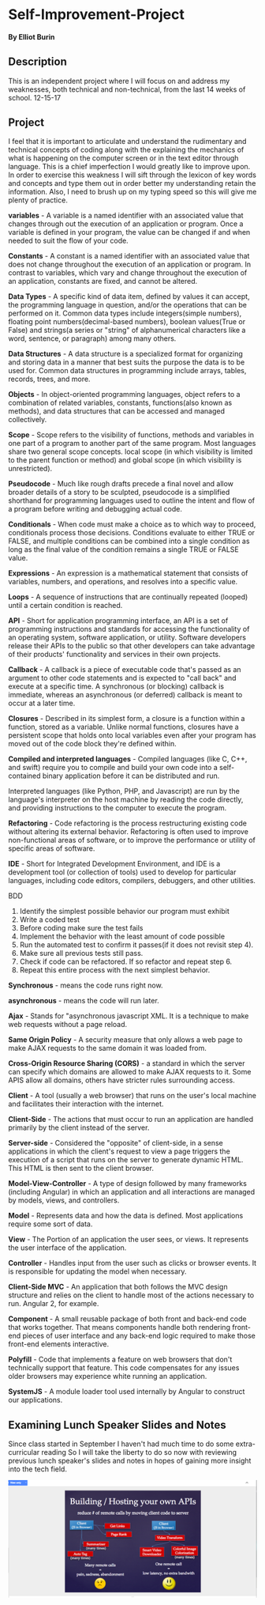 # Self-Improvement-Project


#### By **Elliot Burin**

## Description

This is an independent project where I will focus on and address my weaknesses, both technical and non-technical, from the last 14 weeks of school. 12-15-17



## Project

I feel that it is important to articulate and understand the rudimentary and technical concepts of coding along with the explaining the mechanics of what is happening on the computer screen or in the text editor through language.  This is a chief imperfection I would greatly like to improve upon. In order to exercise this weakness I will sift through the lexicon of key words and concepts and type them out in order better my understanding retain the information. Also, I need to brush up on my typing speed so this will give me plenty of practice.

<!--The Basics vocabulary  -->

**variables** - A variable is a named identifier with an associated value that changes through out the execution of an application or program.  Once a variable is defined in your program, the value can be changed if and when needed to suit the flow of your code.

**Constants** - A constant is a named identifier with an associated value that does not change throughout the execution of an application or program.  In contrast to variables, which vary and change throughout the execution of an application, constants are fixed, and cannot be altered.

**Data Types** - A specific kind of data item, defined by values it can accept, the programming language in question, and/or the operations that can be performed on it.  Common data types include integers(simple numbers), floating point numbers(decimal-based numbers), boolean values(True or False) and strings(a series or "string" of alphanumerical characters like a word, sentence, or paragraph) among many others.  

**Data Structures** - A data structure is a specialized format for organizing and storing data in a manner that best suits the purpose the data is to be used for.  Common data structures in programming include arrays, tables, records, trees, and more.

**Objects** - In object-oriented programming languages, object refers to a combination of related variables, constants, functions(also known as methods), and data structures that can be accessed and managed collectively.  

**Scope** - Scope refers to the visibility of functions, methods and variables in one part of a program to another part of the same program.  Most languages share two general scope concepts. local scope (in which visibility is limited to the parent function or method) and global scope (in which visibility is unrestricted).

**Pseudocode** - Much like rough drafts precede a final novel and allow broader details of a story to be sculpted, pseudocode is a simplified shorthand for programming languages used to outline the intent and flow of a program before writing and debugging actual code.

**Conditionals** - When code must make a choice as to which way to proceed, conditionals process those decisions. Conditions evaluate to either TRUE or FALSE, and multiple conditions can be combined into a single condition as long as the final value of the condition remains a single TRUE or FALSE value.

**Expressions** - An expression is a mathematical statement that consists of variables, numbers, and operations, and resolves into a specific value.

**Loops** - A sequence of instructions that are continually repeated (looped) until a certain condition is reached.

**API** - Short for application programming interface, an API is a set of programming instructions and standards for accessing the functionality of an operating system, software application, or utility. Software developers release their APIs to the public so that other developers can take advantage of their products' functionality and services in their own projects.

**Callback** - A callback is a piece of executable code that's passed as an argument to other code statements and is expected to "call back" and execute at a specific time.  A synchronous (or blocking) callback is immediate, whereas an asynchronous (or deferred) callback is meant to occur at a later time.

**Closures** - Described in its simplest form, a closure is a function within a function, stored as a variable.  Unlike normal functions, closures have a persistent scope that holds onto local variables even after your program has moved out of the code block they're defined within.

**Compiled and interpreted languages** - Compiled languages (like C, C++, and swift) require you to compile and build your own code into a self-contained binary application before it can be distributed and run.

Interpreted languages (like Python, PHP, and Javascript) are run by the language's interpreter on the host machine by reading the code directly, and providing instructions to the computer to execute the program.

**Refactoring** - Code refactoring is the process restructuring existing code without altering its external behavior.  Refactoring is often used to improve non-functional areas of software, or to improve the performance or utility of specific areas of software.

**IDE** - Short for Integrated Development Environment, and IDE is a development tool (or collection of tools) used to develop for particular languages, including code editors, compilers, debuggers, and other utilities.

<!-- Javascript vocabulary -->

BDD

1. Identify the simplest possible behavior our program must exhibit
2. Write a coded test
3. Before coding make sure the test fails
4. Implement the behavior with the least amount of code possible
5. Run the automated test to confirm it passes(if it does not revisit step 4).
6. Make sure all previous tests still pass.
7. Check if code can be refactored. If so refactor and repeat step 6.
8. Repeat this entire process with the next simplest behavior.

**Synchronous** - means the code runs right now.

**asynchronous** - means the code will run later.

**Ajax** - Stands for "asynchronous javascript XML. It is a technique to make web requests without a page reload.

**Same Origin Policy** - A security measure that only allows a web page to make AJAX requests to the same domain it was loaded from.

**Cross-Origin Resource Sharing (CORS)** - a standard in which the server can specify which domains are allowed to make AJAX requests to it.  Some APIS allow all domains, others have stricter rules surrounding access.

**Client** - A tool (usually a web browser) that runs on the user's local machine and facilitates their interaction with the internet.

**Client-Side** - The actions that
must occur to run an application are handled primarily by the client instead of the server.

**Server-side** - Considered the "opposite" of client-side, in a sense applications in which the client's request to view a page triggers the execution of a script that runs on the server to generate dynamic HTML. This HTML is then sent to the client browser.

**Model-View-Controller** - A type of design followed by many frameworks (including Angular) in which an application and all interactions are managed by models, views, and controllers.

**Model** - Represents data and how the data is defined. Most applications require some sort of data.

**View** - The Portion of an application the user sees, or views. It represents the user interface of the application.

**Controller** - Handles input from the user such as clicks or browser events.  It is responsible for updating the model when necessary.

**Client-Side MVC** - An application that both follows the MVC design structure and relies on the client to handle most of the actions necessary to run.  Angular 2, for example.

**Component** - A small reusable package of both front and back-end code that works together.
That means components handle both rendering front-end pieces of user interface and any back-end logic required to make those front-end elements interactive.

**Polyfill** - Code that implements a feature on web browsers that don't technically support that feature. This code compensates for any issues older browsers may experience white running an application.

**SystemJS** - A module loader tool used internally by Angular to construct our applications.

## Examining Lunch Speaker Slides and Notes

Since class started in September I haven't had much time to do some extra-curricular reading So I will take the liberty to do so now with reviewing previous lunch speaker's slides and notes in hopes of gaining more insight into the tech field. 

![picture](img/lunch-speaker-slides.png)
